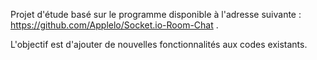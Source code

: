 Projet d'étude basé sur le programme disponible à l'adresse suivante : https://github.com/Applelo/Socket.io-Room-Chat .

L'objectif est d'ajouter de nouvelles fonctionnalités aux codes existants.
